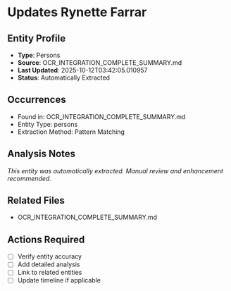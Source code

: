 # Updates Rynette Farrar

## Entity Profile
- **Type**: Persons
- **Source**: OCR_INTEGRATION_COMPLETE_SUMMARY.md
- **Last Updated**: 2025-10-12T03:42:05.010957
- **Status**: Automatically Extracted

## Occurrences
- Found in: OCR_INTEGRATION_COMPLETE_SUMMARY.md
- Entity Type: persons
- Extraction Method: Pattern Matching

## Analysis Notes
*This entity was automatically extracted. Manual review and enhancement recommended.*

## Related Files
- OCR_INTEGRATION_COMPLETE_SUMMARY.md

## Actions Required
- [ ] Verify entity accuracy
- [ ] Add detailed analysis
- [ ] Link to related entities
- [ ] Update timeline if applicable

